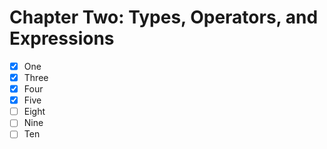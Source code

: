 # Chapter Two: Types, Operators, and Expressions

- [x] One
- [x] Three
- [x] Four
- [x] Five
- [ ] Eight
- [ ] Nine
- [ ] Ten
